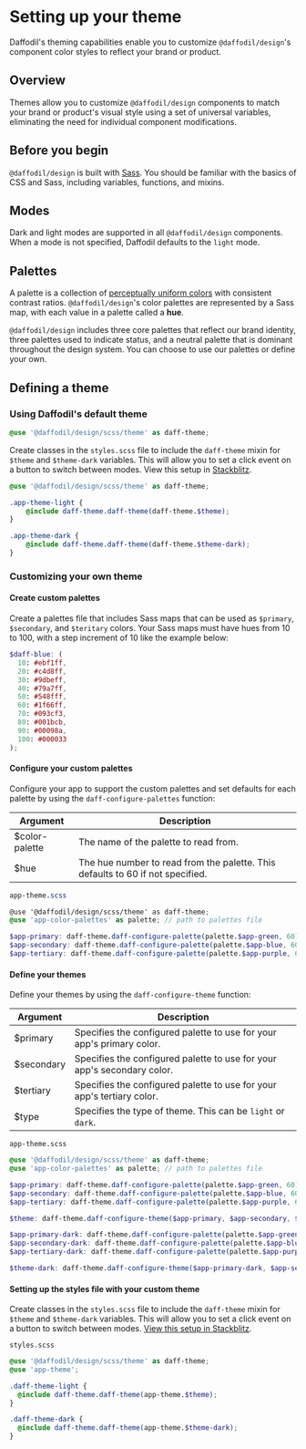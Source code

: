 # Setting up your theme
Daffodil's theming capabilities enable you to customize `@daffodil/design`'s component color styles to reflect your brand or product.

## Overview
Themes allow you to customize `@daffodil/design` components to match your brand or product's visual style using a set of universal variables, eliminating the need for individual component modifications.

## Before you begin
`@daffodil/design` is built with [Sass](https://sass-lang.com/). You should be familiar with the basics of CSS and Sass, including variables, functions, and mixins.

## Modes
Dark and light modes are supported in all `@daffodil/design` components. When a mode is not specified, Daffodil defaults to the `light` mode.

## Palettes
A palette is a collection of [perceptually uniform colors](https://programmingdesignsystems.com/color/perceptually-uniform-color-spaces/) with consistent contrast ratios. `@daffodil/design`'s color palettes are represented by a Sass map, with each value in a palette called a **hue**.

`@daffodil/design` includes three core palettes that reflect our brand identity, three palettes used to indicate status, and a neutral palette that is dominant throughout the design system. You can choose to use our palettes or define your own.

## Defining a theme

### Using Daffodil's default theme

```scss
@use '@daffodil/design/scss/theme' as daff-theme;
```

Create classes in the `styles.scss` file to include the `daff-theme` mixin for `$theme` and `$theme-dark` variables. This will allow you to set a click event on a button to switch between modes. View this setup in [Stackblitz](https://stackblitz.com/edit/ng13-daffodil-design).

```scss
@use '@daffodil/design/scss/theme' as daff-theme;

.app-theme-light {
	@include daff-theme.daff-theme(daff-theme.$theme);
}

.app-theme-dark {
	@include daff-theme.daff-theme(daff-theme.$theme-dark);
}
```

### Customizing your own theme

#### Create custom palettes
Create a palettes file that includes Sass maps that can be used as `$primary`, `$secondary`, and `$teritary` colors. Your Sass maps must have hues from 10 to 100, with a step increment of 10 like the example below:

```scss
$daff-blue: (
  10: #ebf1ff,
  20: #c4d8ff,
  30: #9dbeff,
  40: #79a7ff,
  50: #548fff,
  60: #1f66ff,
  70: #093cf3,
  80: #001bcb,
  90: #00098a,
  100: #000033
);
```

#### Configure your custom palettes
Configure your app to support the custom palettes and set defaults for each palette by using  the `daff-configure-palettes` function:

| Argument       | Description                                                                    |
| -------------- | ------------------------------------------------------------------------------ |
| $color-palette | The name of the palette to read from.                                          |
| $hue           | The hue number to read from the palette. This defaults to 60 if not specified. |

```scss
app-theme.scss

@use '@daffodil/design/scss/theme' as daff-theme;
@use 'app-color-palettes' as palette; // path to palettes file

$app-primary: daff-theme.daff-configure-palette(palette.$app-green, 60);
$app-secondary: daff-theme.daff-configure-palette(palette.$app-blue, 60);
$app-tertiary: daff-theme.daff-configure-palette(palette.$app-purple, 60);
```

#### Define your themes
Define your themes by using the `daff-configure-theme` function:

| Argument | Description                                                               |
| -------- | ------------------------------------------------------------------------- |
| $primary | Specifies the configured palette to use for your app's primary color.     |
| $secondary | Specifies the configured palette to use for your app's secondary color. |
| $tertiary | Specifies the configured palette to use for your app's tertiary color.   |
| $type | Specifies the type of theme. This can be `light` or `dark`.                  |

`app-theme.scss`

```scss
@use '@daffodil/design/scss/theme' as daff-theme;
@use 'app-color-palettes' as palette; // path to palettes file

$app-primary: daff-theme.daff-configure-palette(palette.$app-green, 60);
$app-secondary: daff-theme.daff-configure-palette(palette.$app-blue, 60);
$app-tertiary: daff-theme.daff-configure-palette(palette.$app-purple, 60);

$theme: daff-theme.daff-configure-theme($app-primary, $app-secondary, $app-tertiary, 'light');

$app-primary-dark: daff-theme.daff-configure-palette(palette.$app-green, 50);
$app-secondary-dark: daff-theme.daff-configure-palette(palette.$app-blue, 50);
$app-tertiary-dark: daff-theme.daff-configure-palette(palette.$app-purple, 50);

$theme-dark: daff-theme.daff-configure-theme($app-primary-dark, $app-secondary-dark, $app-tertiary-dark, 'dark');
```

#### Setting up the styles file with your custom theme
Create classes in the `styles.scss` file to include the `daff-theme` mixin for `$theme` and `$theme-dark` variables. This will allow you to set a click event on a button to switch between modes. [View this setup in Stackblitz](https://stackblitz.com/edit/ng13-daffodil-design-custom-theme).

`styles.scss`

```scss
@use '@daffodil/design/scss/theme' as daff-theme;
@use 'app-theme';

.daff-theme-light {
  @include daff-theme.daff-theme(app-theme.$theme);
}

.daff-theme-dark {
  @include daff-theme.daff-theme(app-theme.$theme-dark);
}
```
